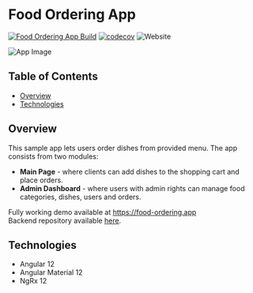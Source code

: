 # Food Ordering App

[![Food Ordering App Build](https://github.com/vladlent-portfolio/food-ordering-frontend/actions/workflows/build.yml/badge.svg?branch=main)](https://github.com/vladlent-portfolio/food-ordering-frontend/actions/workflows/build.yml)
[![codecov](https://codecov.io/gh/vladlent-portfolio/food-ordering-frontend/branch/main/graph/badge.svg?token=BICTXQ2K4M)](https://codecov.io/gh/vladlent-portfolio/food-ordering-frontend)
![Website](https://img.shields.io/website?url=https%3A%2F%2Ffood-ordering.app)

![App Image](https://food-ordering.app/assets/img/sm_image.png)

## Table of Contents

- [Overview](#overview)
- [Technologies](#technologies)

## Overview

This sample app lets users order dishes from provided menu. The app consists from two modules:

- **Main Page** - where clients can add dishes to the shopping cart and place orders.
- **Admin Dashboard** - where users with admin rights can manage food categories, dishes, users and orders.

Fully working demo available at https://food-ordering.app  
Backend repository available [here](https://github.com/vladlent-portfolio/food-ordering-backend).

## Technologies

- Angular 12
- Angular Material 12
- NgRx 12
